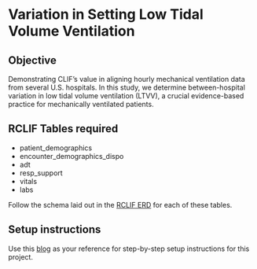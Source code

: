 # Variation in Setting Low Tidal Volume Ventilation 

## Objective
Demonstrating CLIF’s value in aligning hourly mechanical  ventilation data from several U.S. hospitals. In this study, we determine between-hospital  variation in low tidal volume ventilation (LTVV), a crucial evidence-based practice for mechanically ventilated patients.


## RCLIF Tables required

* patient_demographics
* encounter_demographics_dispo
* adt 
* resp_support 
* vitals 
* labs

Follow the schema laid out in the [RCLIF ERD](https://github.com/kaveriC/CLIF-1.0/tree/main/sample_RCLIF) for each of these tables. 

## Setup instructions

Use this [blog](https://kaveric.github.io/clif-consortium/posts/github_for_projects/) as your reference for step-by-step setup instructions for this project.